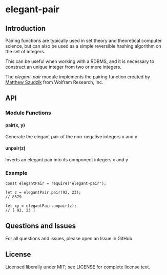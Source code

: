 # elegant-pair

## Introduction

Pairing functions are typically used in set theory and theoretical computer science, but can also be used as a simple reversible hashing algorithm on the set of integers.

This can be useful when working with a RDBMS, and it is necessary to construct an unique integer from two or more integers.

The *elegant-pair* module implements the pairing function created by [Matthew Szudzik](http://szudzik.com/ElegantPairing.pdf) from Wolfram Research, Inc.

## API

### Module Functions

#### pair(x, y)

Generate the elegant pair of the non-negative integers x and y

#### unpair(z)

Inverts an elegant pair into its component integers x and y

### Example

    const elegantPair = require('elegant-pair');

    let z = elegantPair.pair(92, 23);
    // 8579

    let xy = elegantPair.unpair(z);
    // [ 92, 23 ]

## Questions and Issues

For all questions and issues, please open an Issue in GitHub.

## License

Licensed liberally under MIT; see LICENSE for complete license text.
